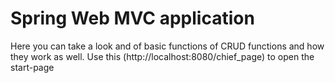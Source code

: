 # Spring Web MVC application
Here you can take a look and of basic functions of CRUD functions and how they work as well.
Use this (http://localhost:8080/chief_page) to open the start-page


